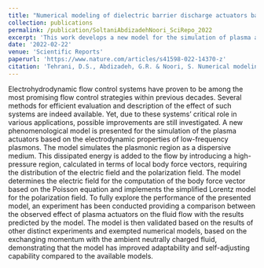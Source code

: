 ```yaml
---
title: "Numerical modeling of dielectric barrier discharge actuators based on the properties of low-frequency plasmons"
collection: publications
permalink: /publication/SoltaniAbdizadehNoori_SciRepo_2022
excerpt: 'This work develops a new model for the simulation of plasma actuators and demonstrates the abilities of the model.'
date: '2022-02-22'
venue: 'Scientific Reports'
paperurl: 'https://www.nature.com/articles/s41598-022-14370-z'
citation: 'Tehrani, D.S., Abdizadeh, G.R. & Noori, S. Numerical modeling of dielectric barrier discharge actuators based on the properties of low-frequency plasmons. Sci Rep 12, 10378 (2022).'
---
```


Electrohydrodynamic flow control systems have proven to be among the most promising flow control strategies within previous decades. Several methods for efficient evaluation and description of the effect of such systems are indeed available. Yet, due to these systems’ critical role in various applications, possible improvements are still investigated. A new phenomenological model is presented for the simulation of the plasma actuators based on the electrodynamic properties of low-frequency plasmons. The model simulates the plasmonic region as a dispersive medium. This dissipated energy is added to the flow by introducing a high-pressure region, calculated in terms of local body force vectors, requiring the distribution of the electric field and the polarization field. The model determines the electric field for the computation of the body force vector based on the Poisson equation and implements the simplified Lorentz model for the polarization field. To fully explore the performance of the presented model, an experiment has been conducted providing a comparison between the observed effect of plasma actuators on the fluid flow with the results predicted by the model. The model is then validated based on the results of other distinct experiments and exempted numerical models, based on the exchanging momentum with the ambient neutrally charged fluid, demonstrating that the model has improved adaptability and self-adjusting capability compared to the available models.
